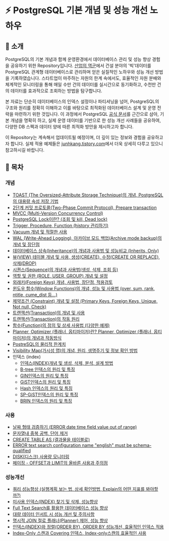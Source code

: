 # ⚡ PostgreSQL 기본 개념 및 성능 개선 노하우
## 📄 소개
PostgreSQL의 기본 개념과 함께 운영환경에서 데이터베이스 관리 및 성능 향상 경험을 공유하기 위한 Repository입니다. [산업의 역군](https://www.sankun.com/)에서 건설 분야의 '빅'데이터를 PostgreSQL 관계형 데이터베이스로 관리하며 얻은 실질적인 노하우와 성능 개선 방법을 기록하였습니다. 스타트업이 마주하는 자원의 한계 속에서도, 효율적인 자원 분배와 체계적인 모니터링을 통해 매일 수만 건의 데이터를 실시간으로 동기화하고, 수천만 건의 데이터를 효과적으로 조회하는 방법을 탐구합니다.

본 자료는 단순히 데이터베이스의 인덱스 설정이나 파티셔닝을 넘어, PostgreSQL의 구조와 원리를 정확히 이해하고 이를 바탕으로 최적화된 데이터베이스 설계 및 운영 전략을 마련하기 위한 것입니다. 이 과정에서 PostgreSQL [공식 문서](https://www.postgresql.org/)를 근간으로 삼아, 기본 개념을 명확히 하고, 실제 운영 데이터를 기반으로 한 성능 개선 사례들을 공유하여, 다양한 DB 스펙과 데이터 양에 따른 최적화 방안을 제시하고자 합니다.

이 Repository는 계속해서 업데이트될 예정이며, 더 깊이 있는 정보와 경험을 공유하고자 합니다. 실제 적용 예제들은 [junhkang.tistory.com](http://junhkang.tistory.com/)에서 더욱 상세히 다루고 있으니 참고하시길 바랍니다.

## 📜 목차
### 개념
- [TOAST (The Oversized-Attribute Storage Technique)의 개념, PostgreSQL의 대용량 속성 저장 기법](https://github.com/junhkang/postgresql/blob/main/%EA%B0%9C%EB%85%90/TOAST%20(The%20Oversized-Attribute%20Storage%20Technique)%EC%9D%98%20%EA%B0%9C%EB%85%90%2C%20PostgreSQL%EC%9D%98%20%EB%8C%80%EC%9A%A9%EB%9F%89%20%EC%86%8D%EC%84%B1%20%EC%A0%80%EC%9E%A5%20%EA%B8%B0%EB%B2%95.md)
- [2단계 커밋 프로토콜(Two-Phase Commit Protocol), Prepare transaction](https://github.com/junhkang/postgresql/blob/main/%EA%B0%9C%EB%85%90/2%EB%8B%A8%EA%B3%84%20%EC%BB%A4%EB%B0%8B%20%ED%94%84%EB%A1%9C%ED%86%A0%EC%BD%9C(Two-Phase%20Commit%20Protocol)%2C%20Prepare%20transaction.md)
- [MVCC (Multi-Version Concurrency Control)](https://github.com/junhkang/postgresql/blob/main/%EA%B0%9C%EB%85%90/MVCC%20(Multi-Version%20Concurrency%20Control).md)
- [PostgreSQL Lock이란? (조회 및 kill, Dead lock)](https://github.com/junhkang/postgresql/blob/main/%EA%B0%9C%EB%85%90/Postgresql%20Lock%EC%9D%B4%EB%9E%80%3F%20(%EC%A1%B0%ED%9A%8C%20%EB%B0%8F%20kill%2C%20Dead%20lock).md)
- [Trigger, Procedure, Function (history 관리하기)](https://github.com/junhkang/postgresql/blob/main/%EA%B0%9C%EB%85%90/Trigger%2C%20Procedure%2C%20Function%20(history%20%EA%B4%80%EB%A6%AC%ED%95%98%EA%B8%B0).md)
- [Vacuum 개념 및 적절한 사용](https://github.com/junhkang/postgresql/blob/main/%EA%B0%9C%EB%85%90/Vacuum%20%EA%B0%9C%EB%85%90%20%EB%B0%8F%20%EC%A0%81%EC%A0%88%ED%95%9C%20%EC%82%AC%EC%9A%A9.md)
- [WAL (Write-Ahead Logging), 아카이브 모드 백업(Archive mode backup)의 개념 및 장단점](https://github.com/junhkang/postgresql/blob/main/%EA%B0%9C%EB%85%90/WAL%20(Write-Ahead%20Logging)%2C%20%EC%95%84%EC%B9%B4%EC%9D%B4%EB%B8%8C%20%EB%AA%A8%EB%93%9C%20%EB%B0%B1%EC%97%85(Archive%20mode%20backup)%EC%9D%98%20%EA%B0%9C%EB%85%90%20%EB%B0%8F%20%EC%9E%A5%EB%8B%A8%EC%A0%90.md)
- [데이터베이스 상속(Inheritance)의 개념과 사용법 및 성능비교 (Inherits, Only)](https://github.com/junhkang/postgresql/blob/main/%EA%B0%9C%EB%85%90/%EB%8D%B0%EC%9D%B4%ED%84%B0%EB%B2%A0%EC%9D%B4%EC%8A%A4%20%EC%83%81%EC%86%8D(Inheritance)%EC%9D%98%20%EA%B0%9C%EB%85%90%EA%B3%BC%20%EC%82%AC%EC%9A%A9%EB%B2%95%20%EB%B0%8F%20%EC%84%B1%EB%8A%A5%EB%B9%84%EA%B5%90%20(Inherits%2C%20Only).md)
- [뷰(VIEW) 테이블 개념 및 사용, 생성(CREATE), 수정(CREATE OR REPLACE), 삭제(DROP)](https://github.com/junhkang/postgresql/blob/main/%EA%B0%9C%EB%85%90/%EB%B7%B0(VIEW)%20%ED%85%8C%EC%9D%B4%EB%B8%94%20%EA%B0%9C%EB%85%90%20%EB%B0%8F%20%EC%82%AC%EC%9A%A9%2C%20%EC%83%9D%EC%84%B1(CREATE)%2C%20%EC%88%98%EC%A0%95(CREATE%20OR%20REPLACE)%2C%20%EC%82%AD%EC%A0%9C(DROP).md)
- [시퀀스(Sequence)의 개념과 사용법(생성, 삭제, 조회 등)](https://github.com/junhkang/postgresql/blob/main/%EA%B0%9C%EB%85%90/%EC%8B%9C%ED%80%80%EC%8A%A4(Sequence)%EC%9D%98%20%EA%B0%9C%EB%85%90%EA%B3%BC%20%EC%82%AC%EC%9A%A9%EB%B2%95(%EC%83%9D%EC%84%B1%2C%20%EC%82%AD%EC%A0%9C%2C%20%EC%A1%B0%ED%9A%8C%20%EB%93%B1).md)
- [역할 및 권한 (ROLE, USER, GROUP) 개념 및 설정](https://github.com/junhkang/postgresql/blob/main/%EA%B0%9C%EB%85%90/%EC%97%AD%ED%95%A0%20%EB%B0%8F%20%EA%B6%8C%ED%95%9C%20(ROLE%2C%20USER%2C%20GROUP)%20%EA%B0%9C%EB%85%90%20%EB%B0%8F%20%EC%84%A4%EC%A0%95.md)
- [외래키(Foreign Keys) 개념, 사용법, 장단점, 적용검토](https://github.com/junhkang/postgresql/blob/main/%EA%B0%9C%EB%85%90/%EC%99%B8%EB%9E%98%ED%82%A4(Foreign%20Keys)%20%EA%B0%9C%EB%85%90%2C%20%EC%82%AC%EC%9A%A9%EB%B2%95%2C%20%EC%9E%A5%EB%8B%A8%EC%A0%90%2C%20%EC%A0%81%EC%9A%A9%EA%B2%80%ED%86%A0.md)
- [윈도우 함수(Window Functions)의 개념, 성능 및 사용법 (over, sum, rank, ntitle, cume_dist 등...)](https://github.com/junhkang/postgresql/blob/main/%EA%B0%9C%EB%85%90/%EC%9C%88%EB%8F%84%EC%9A%B0%20%ED%95%A8%EC%88%98(Window%20Functions)%EC%9D%98%20%EA%B0%9C%EB%85%90%2C%20%EC%84%B1%EB%8A%A5%20%EB%B0%8F%20%EC%82%AC%EC%9A%A9%EB%B2%95%20(over%2C%20sum%2C%20rank%2C%20ntitle%2C%20cume_dist%20%EB%93%B1...).md)
- [제약조건 (Constraint) 개념 및 설정 (Primary Keys, Foreign Keys, Unique, Not null, Check)](https://github.com/junhkang/postgresql/blob/main/%EA%B0%9C%EB%85%90/%EC%A0%9C%EC%95%BD%EC%A1%B0%EA%B1%B4%20(Constraint)%20%EA%B0%9C%EB%85%90%20%EB%B0%8F%20%EC%84%A4%EC%A0%95%20(Primary%20Keys%2C%20Foreign%20Keys%2C%20Unique%2C%20Not%20null%2C%20Check).md)
- [트랜잭션(Transaction)의 개념 및 사용](https://github.com/junhkang/postgresql/blob/main/%EA%B0%9C%EB%85%90/%ED%8A%B8%EB%9E%9C%EC%9E%AD%EC%85%98(Transaction)%EC%9D%98%20%EA%B0%9C%EB%85%90%20%EB%B0%8F%20%EC%82%AC%EC%9A%A9.md)
- [트랜잭션(Transaction)의 작동 원리](https://github.com/junhkang/postgresql/blob/main/%EA%B0%9C%EB%85%90/%ED%8A%B8%EB%9E%9C%EC%9E%AD%EC%85%98(Transaction)%EC%9D%98%20%EC%9E%91%EB%8F%99%EC%9B%90%EB%A6%AC.md)
- [함수(Function)의 정의 및 상세 사용법 (다양한 예제)](https://github.com/junhkang/postgresql/blob/main/%EA%B0%9C%EB%85%90/%ED%95%A8%EC%88%98(Function)%EC%9D%98%20%EC%A0%95%EC%9D%98%20%EB%B0%8F%20%EC%83%81%EC%84%B8%20%EC%82%AC%EC%9A%A9%EB%B2%95%20(%EB%8B%A4%EC%96%91%ED%95%9C%20%EC%98%88%EC%A0%9C).md)
- [Planner, Optimizer (플래너, 옵티마이저)란? Planner, Optimizer (플래너, 옵티마이저)의 개념과 작동방식](https://github.com/junhkang/postgresql/blob/main/%EA%B0%9C%EB%85%90/Planner%2C%20Optimizer%20(%ED%94%8C%EB%9E%98%EB%84%88%2C%20%EC%98%B5%ED%8B%B0%EB%A7%88%EC%9D%B4%EC%A0%80)%EB%9E%80%3F%20Planner%2C%20Optimizer%20(%ED%94%8C%EB%9E%98%EB%84%88%2C%20%EC%98%B5%ED%8B%B0%EB%A7%88%EC%9D%B4%EC%A0%80)%EC%9D%98%20%EA%B0%9C%EB%85%90%EA%B3%BC%20%EC%9E%91%EB%8F%99%EB%B0%A9%EC%8B%9D.md)
- [PostreSQL의 물리적 한계치](https://github.com/junhkang/postgresql/blob/main/%EA%B0%9C%EB%85%90/PostgreSQL%EC%9D%98%20%EB%AC%BC%EB%A6%AC%EC%A0%81%20%ED%95%9C%EA%B3%84%EC%B9%98.md)
- [Visibility Map(가시성 맵)의 개념, 원리, 생명주기 및 정보 확인 방법](https://github.com/junhkang/postgresql/blob/main/%EA%B0%9C%EB%85%90/Visibility%20Map(%EA%B0%80%EC%8B%9C%EC%84%B1%20%EB%A7%B5)%EC%9D%98%20%EA%B0%9C%EB%85%90%2C%20%EC%9B%90%EB%A6%AC%2C%20%EC%83%9D%EB%AA%85%EC%A3%BC%EA%B8%B0%20%EB%B0%8F%20%EC%A0%95%EB%B3%B4%20%ED%99%95%EC%9D%B8%20%EB%B0%A9%EB%B2%95.md)
- 인덱스 (index)
	- [인덱스(INDEX)개념 및 생성, 삭제, 분석, 설계 방법](https://github.com/junhkang/postgresql/blob/main/%EA%B0%9C%EB%85%90/%EC%9D%B8%EB%8D%B1%EC%8A%A4/%EC%9D%B8%EB%8D%B1%EC%8A%A4(INDEX)%EA%B0%9C%EB%85%90%20%EB%B0%8F%20%EC%83%9D%EC%84%B1%2C%20%EC%82%AD%EC%A0%9C%2C%20%EB%B6%84%EC%84%9D%2C%20%EC%84%A4%EA%B3%84%20%EB%B0%A9%EB%B2%95.md)
	- [B-tree 인덱스의 원리 및 특징](https://github.com/junhkang/postgresql/blob/main/%EA%B0%9C%EB%85%90/%EC%9D%B8%EB%8D%B1%EC%8A%A4/B-tree%20%EC%9D%B8%EB%8D%B1%EC%8A%A4%EC%9D%98%20%EC%9B%90%EB%A6%AC%20%EB%B0%8F%20%ED%8A%B9%EC%A7%95.md)
	- [GIN인덱스의 원리 및 특징](https://github.com/junhkang/postgresql/blob/main/%EA%B0%9C%EB%85%90/%EC%9D%B8%EB%8D%B1%EC%8A%A4/GIN%EC%9D%B8%EB%8D%B1%EC%8A%A4%EC%9D%98%20%EC%9B%90%EB%A6%AC%20%EB%B0%8F%20%ED%8A%B9%EC%A7%95.md)
	- [GiST인덱스의 원리 및 특징](https://github.com/junhkang/postgresql/blob/main/%EA%B0%9C%EB%85%90/%EC%9D%B8%EB%8D%B1%EC%8A%A4/GiST%EC%9D%B8%EB%8D%B1%EC%8A%A4%EC%9D%98%20%EC%9B%90%EB%A6%AC%20%EB%B0%8F%20%ED%8A%B9%EC%A7%95.md)
	- [Hash 인덱스의 원리 및 특징](https://github.com/junhkang/postgresql/blob/main/%EA%B0%9C%EB%85%90/%EC%9D%B8%EB%8D%B1%EC%8A%A4/Hash%20%EC%9D%B8%EB%8D%B1%EC%8A%A4%EC%9D%98%20%EC%9B%90%EB%A6%AC%20%EB%B0%8F%20%ED%8A%B9%EC%A7%95.md)
	- [SP-GiST인덱스의 원리 및 특징](https://github.com/junhkang/postgresql/blob/main/%EA%B0%9C%EB%85%90/%EC%9D%B8%EB%8D%B1%EC%8A%A4/SP-GiST%EC%9D%B8%EB%8D%B1%EC%8A%A4%EC%9D%98%20%EC%9B%90%EB%A6%AC%20%EB%B0%8F%20%ED%8A%B9%EC%A7%95.md)
	- [BRIN 인덱스의 원리 및 특징](https://github.com/junhkang/postgresql/blob/main/%EA%B0%9C%EB%85%90/%EC%9D%B8%EB%8D%B1%EC%8A%A4/BRIN%20%EC%9D%B8%EB%8D%B1%EC%8A%A4%EC%9D%98%20%EC%9B%90%EB%A6%AC%20%EB%B0%8F%20%ED%8A%B9%EC%A7%95.md)
### 사용
- [날짜 형태 검증하기 (ERROR date time field value out of range)](https://github.com/junhkang/postgresql/blob/main/%EC%82%AC%EC%9A%A9/%EB%82%A0%EC%A7%9C%20%ED%98%95%ED%83%9C%20%EA%B2%80%EC%A6%9D%ED%95%98%EA%B8%B0%20(ERROR%20date%20time%20field%20value%20out%20of%20range).md)
- [문자열내 중복 공백, 단어 제거](https://github.com/junhkang/postgresql/blob/main/%EC%82%AC%EC%9A%A9/%EB%AC%B8%EC%9E%90%EC%97%B4%EB%82%B4%20%EC%A4%91%EB%B3%B5%20%EA%B3%B5%EB%B0%B1%2C%20%EB%8B%A8%EC%96%B4%20%EC%A0%9C%EA%B1%B0.md)
- [CREATE TABLE AS (결과물을 테이블로)](https://github.com/junhkang/postgresql/blob/main/%EC%82%AC%EC%9A%A9/CREATE%20TABLE%20AS%20(%EA%B2%B0%EA%B3%BC%EB%AC%BC%EC%9D%84%20%ED%85%8C%EC%9D%B4%EB%B8%94%EB%A1%9C).md)
- [ERROR text search configuration name "english" must be schema-qualified](https://github.com/junhkang/postgresql/blob/d3ae0de823d09d1bbb23efb15b2b2c6fb94eb3ad/ERROR%20text%20search%20configuration%20name%20%22english%22%20must%20be%20schema-qualified.md)
- [DISK(디스크) 사용량 모니터링](https://github.com/junhkang/postgresql/blob/main/%EC%82%AC%EC%9A%A9/DISK(%EB%94%94%EC%8A%A4%ED%81%AC)%20%EC%82%AC%EC%9A%A9%EB%9F%89%20%EB%AA%A8%EB%8B%88%ED%84%B0%EB%A7%81.md)
- [페이징 - OFFSET과 LIMIT의 올바른 사용과 주의점](https://github.com/junhkang/postgresql/blob/main/%EC%82%AC%EC%9A%A9/%ED%8E%98%EC%9D%B4%EC%A7%95%20-%20OFFSET%EA%B3%BC%20LIMIT%EC%9D%98%20%EC%98%AC%EB%B0%94%EB%A5%B8%20%EC%82%AC%EC%9A%A9%EA%B3%BC%20%EC%A3%BC%EC%9D%98%EC%A0%90.md)

### 성능개선
- [쿼리 성능향상 (실행계획 보는 법, 상세 확인방법, Explain의 어떤 지표를 봐야할까?)](https://github.com/junhkang/postgresql/blob/main/%EC%84%B1%EB%8A%A5%ED%96%A5%EC%83%81/%EC%BF%BC%EB%A6%AC%20%EC%84%B1%EB%8A%A5%ED%96%A5%EC%83%81%20(%EC%8B%A4%ED%96%89%EA%B3%84%ED%9A%8D%20%EB%B3%B4%EB%8A%94%20%EB%B2%95%2C%20%EC%83%81%EC%84%B8%20%ED%99%95%EC%9D%B8%EB%B0%A9%EB%B2%95%2C%20Explain%EC%9D%98%20%EC%96%B4%EB%96%A4%20%EC%A7%80%ED%91%9C%EB%A5%BC%20%EB%B4%90%EC%95%BC%ED%95%A0%EA%B9%8C%3F).md)
- [미사용 인덱스(INDEX) 찾기 및 삭제, 성능향상](https://github.com/junhkang/postgresql/blob/main/%EC%84%B1%EB%8A%A5%ED%96%A5%EC%83%81/%EB%AF%B8%EC%82%AC%EC%9A%A9%20%EC%9D%B8%EB%8D%B1%EC%8A%A4(INDEX)%20%EC%B0%BE%EA%B8%B0%20%EB%B0%8F%20%EC%82%AD%EC%A0%9C%2C%20%EC%84%B1%EB%8A%A5%ED%96%A5%EC%83%81.md)
- [Full Text Search를 활용한 데이터베이스 성능 향상](https://github.com/junhkang/postgresql/blob/main/%EC%84%B1%EB%8A%A5%ED%96%A5%EC%83%81/Full%20Text%20Search%EB%A5%BC%20%ED%99%9C%EC%9A%A9%ED%95%9C%20%EB%8D%B0%EC%9D%B4%ED%84%B0%EB%B2%A0%EC%9D%B4%EC%8A%A4%20%EC%84%B1%EB%8A%A5%20%ED%96%A5%EC%83%81.md)
- [대량 데이터 인서트 시 성능 개선 및 주의사항](https://github.com/junhkang/postgresql/blob/main/%EC%84%B1%EB%8A%A5%ED%96%A5%EC%83%81/%EB%8C%80%EB%9F%89%20%EB%8D%B0%EC%9D%B4%ED%84%B0%20%EC%9D%B8%EC%84%9C%ED%8A%B8%20%EC%8B%9C%20%EC%84%B1%EB%8A%A5%20%EA%B0%9C%EC%84%A0%20%EB%B0%8F%20%EC%A3%BC%EC%9D%98%EC%82%AC%ED%95%AD.md)
- [명시적 JOIN 절로 플래너(Planner) 제어, 성능 향상](https://github.com/junhkang/postgresql/blob/main/%EC%84%B1%EB%8A%A5%ED%96%A5%EC%83%81/%EB%AA%85%EC%8B%9C%EC%A0%81%20JOIN%20%EC%A0%88%EB%A1%9C%20%ED%94%8C%EB%9E%98%EB%84%88(Planner)%20%EC%A0%9C%EC%96%B4%2C%20%EC%84%B1%EB%8A%A5%20%ED%96%A5%EC%83%81.md)
- [인덱스(INDEX)와 정렬(ORDER BY), ORDER BY 성능개선, 효율적인 인덱스 적용](https://github.com/junhkang/postgresql/blob/main/%EC%84%B1%EB%8A%A5%ED%96%A5%EC%83%81/%EC%9D%B8%EB%8D%B1%EC%8A%A4(INDEX)%EC%99%80%20%EC%A0%95%EB%A0%AC(ORDER%20BY)%2C%20ORDER%20BY%20%EC%84%B1%EB%8A%A5%EA%B0%9C%EC%84%A0%2C%20%ED%9A%A8%EC%9C%A8%EC%A0%81%EC%9D%B8%20%EC%9D%B8%EB%8D%B1%EC%8A%A4%20%EC%A0%81%EC%9A%A9.md)
- [Index-Only 스캔과 Covering 인덱스, Index-only스캔의 효율적인 사용](https://github.com/junhkang/postgresql/blob/main/%EC%84%B1%EB%8A%A5%ED%96%A5%EC%83%81/Index-Only%20%EC%8A%A4%EC%BA%94%EA%B3%BC%20Covering%20%EC%9D%B8%EB%8D%B1%EC%8A%A4%2C%20Index-only%EC%8A%A4%EC%BA%94%EC%9D%98%20%ED%9A%A8%EC%9C%A8%EC%A0%81%EC%9D%B8%20%EC%82%AC%EC%9A%A9.md)

